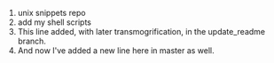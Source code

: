 1. unix snippets repo
1. add my shell scripts
1. This line added, with later transmogrification, in the update_readme branch.
1. And now I've added a new line here in master as well.
